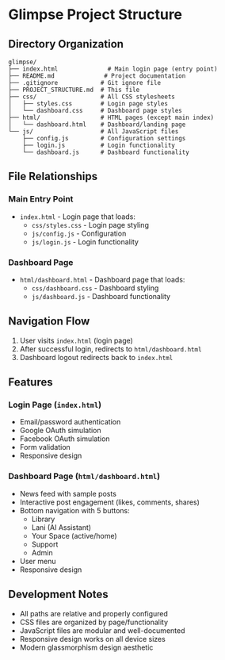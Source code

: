 # Glimpse Project Structure

## Directory Organization

```
glimpse/
├── index.html              # Main login page (entry point)
├── README.md              # Project documentation
├── .gitignore            # Git ignore file
├── PROJECT_STRUCTURE.md  # This file
├── css/                  # All CSS stylesheets
│   ├── styles.css        # Login page styles
│   └── dashboard.css     # Dashboard page styles
├── html/                 # HTML pages (except main index)
│   └── dashboard.html    # Dashboard/landing page
└── js/                   # All JavaScript files
    ├── config.js         # Configuration settings
    ├── login.js          # Login functionality
    └── dashboard.js      # Dashboard functionality
```

## File Relationships

### Main Entry Point
- `index.html` - Login page that loads:
  - `css/styles.css` - Login page styling
  - `js/config.js` - Configuration
  - `js/login.js` - Login functionality

### Dashboard Page
- `html/dashboard.html` - Dashboard page that loads:
  - `css/dashboard.css` - Dashboard styling
  - `js/dashboard.js` - Dashboard functionality

## Navigation Flow

1. User visits `index.html` (login page)
2. After successful login, redirects to `html/dashboard.html`
3. Dashboard logout redirects back to `index.html`

## Features

### Login Page (`index.html`)
- Email/password authentication
- Google OAuth simulation
- Facebook OAuth simulation
- Form validation
- Responsive design

### Dashboard Page (`html/dashboard.html`)
- News feed with sample posts
- Interactive post engagement (likes, comments, shares)
- Bottom navigation with 5 buttons:
  - Library
  - Lani (AI Assistant)
  - Your Space (active/home)
  - Support
  - Admin
- User menu
- Responsive design

## Development Notes

- All paths are relative and properly configured
- CSS files are organized by page/functionality
- JavaScript files are modular and well-documented
- Responsive design works on all device sizes
- Modern glassmorphism design aesthetic